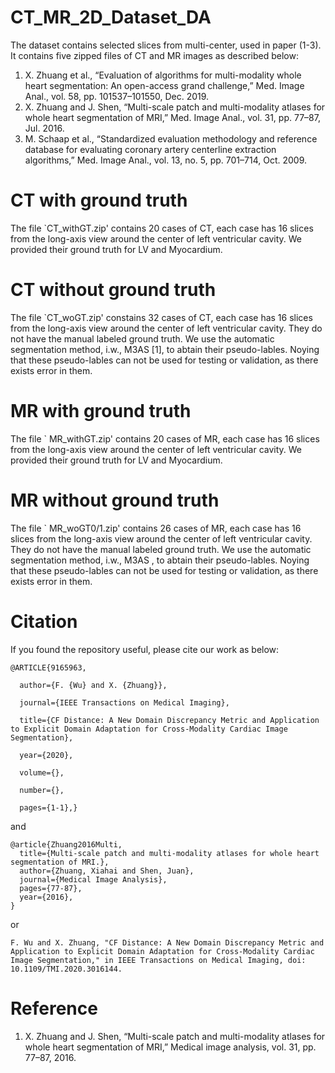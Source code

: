 # CT_MR_2D_Dataset_DA

The dataset contains selected slices from multi-center, used in paper (1-3). It contains five zipped files of CT and MR images as described below:
1. X. Zhuang et al., “Evaluation of algorithms for multi-modality whole heart segmentation: An open-access grand challenge,” Med. Image Anal.,
vol. 58, pp. 101537–101550, Dec. 2019.
2. X. Zhuang and J. Shen, “Multi-scale patch and multi-modality atlases
for whole heart segmentation of MRI,” Med. Image Anal., vol. 31,
pp. 77–87, Jul. 2016.
3. M. Schaap et al., “Standardized evaluation methodology and reference
database for evaluating coronary artery centerline extraction
algorithms,” Med. Image Anal., vol. 13, no. 5, pp. 701–714,
Oct. 2009.
# CT with ground truth

The file `CT_withGT.zip' contains 20 cases of CT, each case has 16 slices from the long-axis
view around the center of left ventricular cavity. We provided their ground truth for LV and Myocardium.


# CT without ground truth


The file `CT_woGT.zip' constains 32 cases of CT, each case has 16 slices from the long-axis
view around the center of left ventricular cavity. They do not have the manual labeled ground truth. We use the automatic segmentation method, i.w., M3AS [1], to abtain their pseudo-lables. Noying that these pseudo-lables can not be used for testing or validation, as there exists error in them.

# MR with ground truth

The file ` MR_withGT.zip' contains 20 cases of MR, each case has 16 slices from the long-axis
view around the center of left ventricular cavity. We provided their ground truth for LV and Myocardium.

# MR without ground truth

The file ` MR_woGT0/1.zip' contains 26 cases of MR, each case has 16 slices from the long-axis
view around the center of left ventricular cavity. They do not have the manual labeled ground truth. We use the automatic segmentation method, i.w., M3AS , to abtain their pseudo-lables. Noying that these pseudo-lables can not be used for testing or validation, as there exists error in them.


# Citation

If you found the repository useful, please cite our work as below:
```
@ARTICLE{9165963,

  author={F. {Wu} and X. {Zhuang}},

  journal={IEEE Transactions on Medical Imaging}, 

  title={CF Distance: A New Domain Discrepancy Metric and Application to Explicit Domain Adaptation for Cross-Modality Cardiac Image Segmentation}, 

  year={2020},

  volume={},

  number={},

  pages={1-1},}
```

and 

```
@article{Zhuang2016Multi,
  title={Multi-scale patch and multi-modality atlases for whole heart segmentation of MRI.},
  author={Zhuang, Xiahai and Shen, Juan},
  journal={Medical Image Analysis},
  pages={77-87},
  year={2016},
}

```

or
```
F. Wu and X. Zhuang, "CF Distance: A New Domain Discrepancy Metric and Application to Explicit Domain Adaptation for Cross-Modality Cardiac Image Segmentation," in IEEE Transactions on Medical Imaging, doi: 10.1109/TMI.2020.3016144.
```

# Reference
1. X. Zhuang and J. Shen, “Multi-scale patch and multi-modality atlases for whole heart segmentation of MRI,” Medical image analysis, vol. 31, pp. 77–87, 2016.
